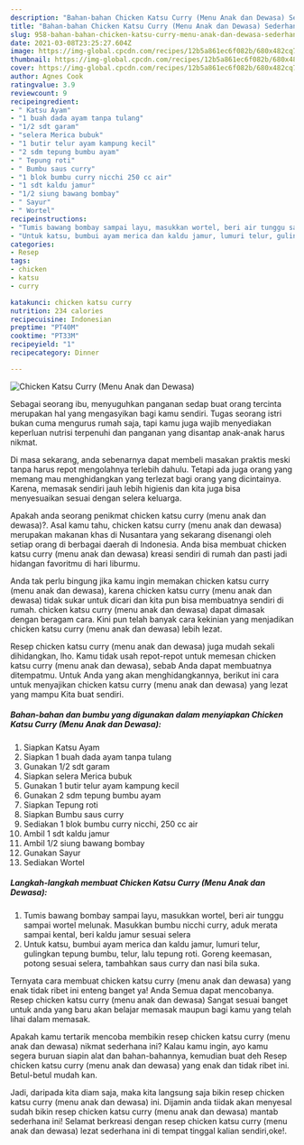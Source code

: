 ```yaml
---
description: "Bahan-bahan Chicken Katsu Curry (Menu Anak dan Dewasa) Sederhana dan Mudah Dibuat"
title: "Bahan-bahan Chicken Katsu Curry (Menu Anak dan Dewasa) Sederhana dan Mudah Dibuat"
slug: 958-bahan-bahan-chicken-katsu-curry-menu-anak-dan-dewasa-sederhana-dan-mudah-dibuat
date: 2021-03-08T23:25:27.604Z
image: https://img-global.cpcdn.com/recipes/12b5a861ec6f082b/680x482cq70/chicken-katsu-curry-menu-anak-dan-dewasa-foto-resep-utama.jpg
thumbnail: https://img-global.cpcdn.com/recipes/12b5a861ec6f082b/680x482cq70/chicken-katsu-curry-menu-anak-dan-dewasa-foto-resep-utama.jpg
cover: https://img-global.cpcdn.com/recipes/12b5a861ec6f082b/680x482cq70/chicken-katsu-curry-menu-anak-dan-dewasa-foto-resep-utama.jpg
author: Agnes Cook
ratingvalue: 3.9
reviewcount: 9
recipeingredient:
- " Katsu Ayam"
- "1 buah dada ayam tanpa tulang"
- "1/2 sdt garam"
- "selera Merica bubuk"
- "1 butir telur ayam kampung kecil"
- "2 sdm tepung bumbu ayam"
- " Tepung roti"
- " Bumbu saus curry"
- "1 blok bumbu curry nicchi 250 cc air"
- "1 sdt kaldu jamur"
- "1/2 siung bawang bombay"
- " Sayur"
- " Wortel"
recipeinstructions:
- "Tumis bawang bombay sampai layu, masukkan wortel, beri air tunggu sampai wortel melunak. Masukkan bumbu nicchi curry, aduk merata sampai kental, beri kaldu jamur sesuai selera"
- "Untuk katsu, bumbui ayam merica dan kaldu jamur, lumuri telur, gulingkan tepung bumbu, telur, lalu tepung roti. Goreng keemasan, potong sesuai selera, tambahkan saus curry dan nasi bila suka."
categories:
- Resep
tags:
- chicken
- katsu
- curry

katakunci: chicken katsu curry 
nutrition: 234 calories
recipecuisine: Indonesian
preptime: "PT40M"
cooktime: "PT33M"
recipeyield: "1"
recipecategory: Dinner

---
```



![Chicken Katsu Curry (Menu Anak dan Dewasa)](https://img-global.cpcdn.com/recipes/12b5a861ec6f082b/680x482cq70/chicken-katsu-curry-menu-anak-dan-dewasa-foto-resep-utama.jpg)

Sebagai seorang ibu, menyuguhkan panganan sedap buat orang tercinta merupakan hal yang mengasyikan bagi kamu sendiri. Tugas seorang istri bukan cuma mengurus rumah saja, tapi kamu juga wajib menyediakan keperluan nutrisi terpenuhi dan panganan yang disantap anak-anak harus nikmat.

Di masa  sekarang, anda sebenarnya dapat membeli masakan praktis meski tanpa harus repot mengolahnya terlebih dahulu. Tetapi ada juga orang yang memang mau menghidangkan yang terlezat bagi orang yang dicintainya. Karena, memasak sendiri jauh lebih higienis dan kita juga bisa menyesuaikan sesuai dengan selera keluarga. 



Apakah anda seorang penikmat chicken katsu curry (menu anak dan dewasa)?. Asal kamu tahu, chicken katsu curry (menu anak dan dewasa) merupakan makanan khas di Nusantara yang sekarang disenangi oleh setiap orang di berbagai daerah di Indonesia. Anda bisa membuat chicken katsu curry (menu anak dan dewasa) kreasi sendiri di rumah dan pasti jadi hidangan favoritmu di hari liburmu.

Anda tak perlu bingung jika kamu ingin memakan chicken katsu curry (menu anak dan dewasa), karena chicken katsu curry (menu anak dan dewasa) tidak sukar untuk dicari dan kita pun bisa membuatnya sendiri di rumah. chicken katsu curry (menu anak dan dewasa) dapat dimasak dengan beragam cara. Kini pun telah banyak cara kekinian yang menjadikan chicken katsu curry (menu anak dan dewasa) lebih lezat.

Resep chicken katsu curry (menu anak dan dewasa) juga mudah sekali dihidangkan, lho. Kamu tidak usah repot-repot untuk memesan chicken katsu curry (menu anak dan dewasa), sebab Anda dapat membuatnya ditempatmu. Untuk Anda yang akan menghidangkannya, berikut ini cara untuk menyajikan chicken katsu curry (menu anak dan dewasa) yang lezat yang mampu Kita buat sendiri.

<!--inarticleads1-->

##### Bahan-bahan dan bumbu yang digunakan dalam menyiapkan Chicken Katsu Curry (Menu Anak dan Dewasa):

1. Siapkan  Katsu Ayam
1. Siapkan 1 buah dada ayam tanpa tulang
1. Gunakan 1/2 sdt garam
1. Siapkan selera Merica bubuk
1. Gunakan 1 butir telur ayam kampung kecil
1. Gunakan 2 sdm tepung bumbu ayam
1. Siapkan  Tepung roti
1. Siapkan  Bumbu saus curry
1. Sediakan 1 blok bumbu curry nicchi, 250 cc air
1. Ambil 1 sdt kaldu jamur
1. Ambil 1/2 siung bawang bombay
1. Gunakan  Sayur
1. Sediakan  Wortel




<!--inarticleads2-->

##### Langkah-langkah membuat Chicken Katsu Curry (Menu Anak dan Dewasa):

1. Tumis bawang bombay sampai layu, masukkan wortel, beri air tunggu sampai wortel melunak. Masukkan bumbu nicchi curry, aduk merata sampai kental, beri kaldu jamur sesuai selera
1. Untuk katsu, bumbui ayam merica dan kaldu jamur, lumuri telur, gulingkan tepung bumbu, telur, lalu tepung roti. Goreng keemasan, potong sesuai selera, tambahkan saus curry dan nasi bila suka.




Ternyata cara membuat chicken katsu curry (menu anak dan dewasa) yang enak tidak ribet ini enteng banget ya! Anda Semua dapat mencobanya. Resep chicken katsu curry (menu anak dan dewasa) Sangat sesuai banget untuk anda yang baru akan belajar memasak maupun bagi kamu yang telah lihai dalam memasak.

Apakah kamu tertarik mencoba membikin resep chicken katsu curry (menu anak dan dewasa) nikmat sederhana ini? Kalau kamu ingin, ayo kamu segera buruan siapin alat dan bahan-bahannya, kemudian buat deh Resep chicken katsu curry (menu anak dan dewasa) yang enak dan tidak ribet ini. Betul-betul mudah kan. 

Jadi, daripada kita diam saja, maka kita langsung saja bikin resep chicken katsu curry (menu anak dan dewasa) ini. Dijamin anda tiidak akan menyesal sudah bikin resep chicken katsu curry (menu anak dan dewasa) mantab sederhana ini! Selamat berkreasi dengan resep chicken katsu curry (menu anak dan dewasa) lezat sederhana ini di tempat tinggal kalian sendiri,oke!.

